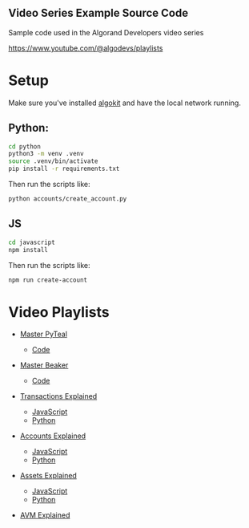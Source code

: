 Video Series Example Source Code
---------------------------------

Sample code used in the Algorand Developers video series

https://www.youtube.com/@algodevs/playlists


# Setup 

Make sure you've installed [algokit](https://github.com/algorandfoundation/algokit-cli) and have the local network running.

## Python:

```sh
cd python
python3 -m venv .venv
source .venv/bin/activate
pip install -r requirements.txt
```

Then run the scripts like: 

```sh
python accounts/create_account.py
```

## JS

```sh
cd javascript
npm install
```

Then run the scripts like:

```sh
npm run create-account
```



# Video Playlists


- [Master PyTeal](https://www.youtube.com/watch?v=yEFUv760I8A&list=PLwRyHoehE435ttTjvFZA-DyqHYIYc26K_&ab_channel=AlgorandDevelopers)

    - [Code](python/pyteal) 

- [Master Beaker](TODO?)

    - [Code](python/beaker) 

- [Transactions Explained](https://www.youtube.com/watch?v=V-tuqNx8GRI&list=PLwRyHoehE4341Vctov5Uj6Z3Dko1_MRBF&ab_channel=AlgorandDevelopers)

    - [JavaScript](javascript/transactions)
    - [Python](javascript/transactions)

- [Accounts Explained](https://www.youtube.com/watch?v=TnpGO0P0BA0&list=PLwRyHoehE437YMCUb0oiPI-lIKKIND3xZ&ab_channel=AlgorandDevelopers)

    - [JavaScript](javascript/transactions)
    - [Python](javascript/transactions)

- [Assets Explained](TODO?)

    - [JavaScript](javascript/assets)
    - [Python](javascript/assets)

- [AVM Explained](TODO?)